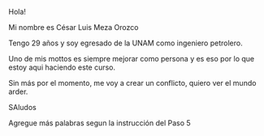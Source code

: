 Hola!

Mi nombre es César Luis Meza Orozco

Tengo 29 años y soy egresado de la UNAM como ingeniero petrolero.

Uno de mis mottos es siempre mejorar como persona y es eso por lo que estoy aqui haciendo este curso. 

Sin más por el momento, me voy a crear un conflicto, quiero ver el mundo arder. 

SAludos



Agregue más palabras segun la instrucción del Paso 5

